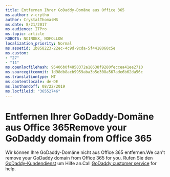```yaml
---
title: Entfernen Ihrer GoDaddy-Domäne aus Office 365
ms.author: v-crytho
author: CrystalThomasMS
ms.date: 8/21/2017
ms.audience: ITPro
ms.topic: article
ROBOTS: NOINDEX, NOFOLLOW
localization_priority: Normal
ms.assetid: 1b858223-22ec-4c9d-9cda-5f4418060c5e
ms.custom:
- "27"
- "11"
ms.openlocfilehash: 95406b0f4858372a18638f9280feccea41ee2710
ms.sourcegitcommit: 1d98db8acb9959aba3b5e308a567ade6b62da56c
ms.translationtype: MT
ms.contentlocale: de-DE
ms.lasthandoff: 08/22/2019
ms.locfileid: "36552746"
---
```

# <a name="remove-your-godaddy-domain-from-office-365"></a><span data-ttu-id="b899a-102">Entfernen Ihrer GoDaddy-Domäne aus Office 365</span><span class="sxs-lookup"><span data-stu-id="b899a-102">Remove your GoDaddy domain from Office 365</span></span>

<span data-ttu-id="b899a-103">Wir können Ihre GoDaddy-Domäne nicht aus Office 365 entfernen.</span><span class="sxs-lookup"><span data-stu-id="b899a-103">We can't remove your GoDaddy domain from Office 365 for you.</span></span> <span data-ttu-id="b899a-104">Rufen Sie den [GoDaddy-Kundendienst](https://www.godaddy.com/contact-us.aspx.aspx) um Hilfe an.</span><span class="sxs-lookup"><span data-stu-id="b899a-104">Call [GoDaddy customer service](https://www.godaddy.com/contact-us.aspx.aspx) for help.</span></span>
  